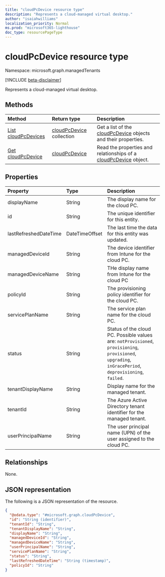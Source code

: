 ```yaml
---
title: "cloudPcDevice resource type"
description: "Represents a cloud-managed virtual desktop."
author: "isaiahwilliams"
localization_priority: Normal
ms.prod: "microsoft365-lighthouse"
doc_type: resourcePageType
---
```


# cloudPcDevice resource type

Namespace: microsoft.graph.managedTenants

[!INCLUDE [beta-disclaimer](../../includes/beta-disclaimer.md)]

Represents a cloud-managed virtual desktop.

## Methods
|Method|Return type|Description|
|:---|:---|:---|
|[List cloudPcDevices](../api/managedTenants-cloudpcdevice-list.md)|[cloudPcDevice](../resources/managedTenants-cloudpcdevice.md) collection|Get a list of the [cloudPcDevice](../resources/managedTenants-cloudpcdevice.md) objects and their properties.|
|[Get cloudPcDevice](../api/managedTenants-cloudpcdevice-get.md)|[cloudPcDevice](../resources/managedTenants-cloudpcdevice.md)|Read the properties and relationships of a [cloudPcDevice](../resources/managedTenants-cloudpcdevice.md) object.|

## Properties
|Property|Type|Description|
|:---|:---|:---|
|displayName|String|The display name for the cloud PC.|
|id|String|The unique identifier for this entity.|
|lastRefreshedDateTime|DateTimeOffset|The last time the data for this entity was updated.|
|managedDeviceId|String|The device identifier from Intune for the cloud PC.|
|managedDeviceName|String|THe display name from Intune for the cloud PC|
|policyId|String|The provisioning policy identifier for the cloud PC.|
|servicePlanName|String|The service plan name for the cloud PC.|
|status|String|Status of the cloud PC. Possible values are: `notProvisioned`, `provisioning`, `provisioned`, `upgrading`, `inGracePeriod`, `deprovisioning`, `failed`.|
|tenantDisplayName|String|Display name for the managed tenant.|
|tenantId|String|The Azure Active Directory tenant identifier for the managed tenant.|
|userPrincipalName|String|The user principal name (UPN) of the user assigned to the cloud PC.|

## Relationships
None.

## JSON representation
The following is a JSON representation of the resource.
<!-- {
  "blockType": "resource",
  "keyProperty": "id",
  "@odata.type": "microsoft.graph.managedTenants.cloudPcDevice",
  "openType": true
}
-->
``` json
{
  "@odata.type": "#microsoft.graph.cloudPcDevice",
  "id": "String (identifier)",
  "tenantId": "String",
  "tenantDisplayName": "String",
  "displayName": "String",
  "managedDeviceId": "String",
  "managedDeviceName": "String",
  "userPrincipalName": "String",
  "servicePlanName": "String",
  "status": "String",
  "lastRefreshedDateTime": "String (timestamp)",
  "policyId": "String"
}
```
